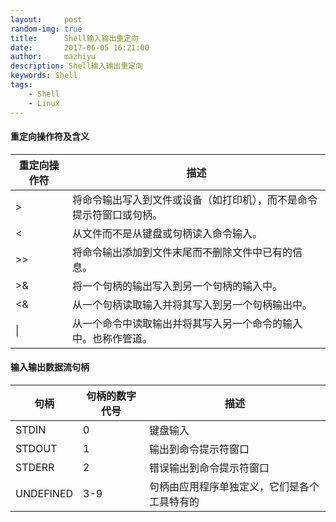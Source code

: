 ```yaml
---
layout:     post
random-img: true
title:      Shell输入输出重定向
date:       2017-06-05 16:21:00
author:     mazhiyu
description: Shell输入输出重定向
keywords: Shell
tags:
    - Shell
    - Linux
---
```


#### 重定向操作符及含义

重定向操作符	| 描述
----------------| ----
> | 将命令输出写入到文件或设备（如打印机），而不是命令提示符窗口或句柄。
< | 从文件而不是从键盘或句柄读入命令输入。
>>| 将命令输出添加到文件末尾而不删除文件中已有的信息。
>& | 将一个句柄的输出写入到另一个句柄的输入中。
<& | 从一个句柄读取输入并将其写入到另一个句柄输出中。
\| | 从一个命令中读取输出并将其写入另一个命令的输入中。也称作管道。

#### 输入输出数据流句柄

句柄 | 	句柄的数字代号	| 描述
-----| ---------------- | ----
STDIN | 0 | 键盘输入
STDOUT | 1 | 输出到命令提示符窗口
STDERR | 2 | 错误输出到命令提示符窗口
UNDEFINED | 3-9 | 句柄由应用程序单独定义，它们是各个工具特有的